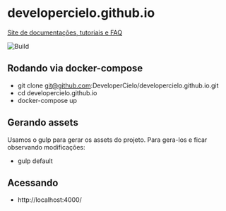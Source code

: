 # developercielo.github.io

[Site de documentações, tutoriais e FAQ](https://developercielo.github.io/)

![Build](https://travis-ci.org/DeveloperCielo/developercielo.github.io.svg?branch=docs)

## Rodando via docker-compose
- git clone git@github.com:DeveloperCielo/developercielo.github.io.git
- cd developercielo.github.io
- docker-compose up

## Gerando assets
Usamos o gulp para gerar os assets do projeto. Para gera-los e ficar observando modificações:
- gulp default

## Acessando
- http://localhost:4000/
